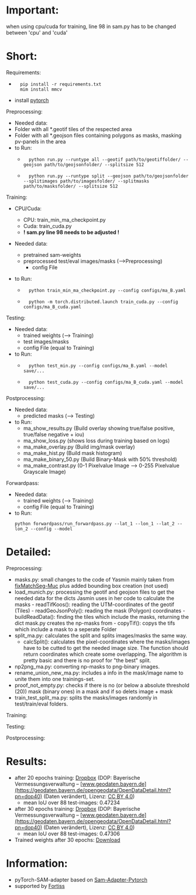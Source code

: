 # Important:
when using cpu/cuda for training, line 98 in sam.py has to be changed between 'cpu' and 'cuda'

# Short:
Requirements:
- ```console
    pip install -r requirements.txt
    mim install mmcv
    ```
- install [pytorch](https://pytorch.org/get-started/locally)

Preprocessing:
- Needed data:
- Folder with all *.geotif tiles of the respected area
- Folder with all *.geojson files containing polygons as masks, masking pv-panels in the area
- to Run:
    - ```console
        python run.py --runtype all --geotif path/to/geotiffolder/ --geojson path/to/geojsonfolder/ --splitsize 512
        ```
    - ```console
        python run.py --runtype split --geojson path/to/geojsonfolder --splitimages path/to/imagesfolder/ --splitmasks path/to/masksfolder/ --splitsize 512
        ```

Training:
- CPU/Cuda:
    - CPU: train_min_ma_checkpoint.py
    - Cuda: train_cuda.py
    - **! sam.py line 98 needs to be adjusted !**

- Needed data:
    - pretrained sam-weights
    - preprocessed test/eval images/masks (-->Preprocessing)
        - config File
- to Run:
    - ```console
        python train_min_ma_checkpoint.py --config configs/ma_B.yaml
        ```
    - ```console
        python -m torch.distributed.launch train_cuda.py --config configs/ma_B_cuda.yaml
        ```

Testing:
- Needed data:
    - trained weights (--> Training)
    - test images/masks
    - config File (equal to Training)
- to Run:
    - ```console
        python test_min.py --config configs/ma_B.yaml --model save/... 
        ```
    - ```console
        python test_cuda.py --config configs/ma_B_cuda.yaml --model save/... 
        ```
Postprocessing:
- Needed data:
    - predicted masks (--> Testing)
- to Run:
    - ma_show_results.py (Build overlay showing true/false positive, true/false negative + iou)
    - ma_show_loss.py (shows loss during training based on logs)
    - ma_make_overlay.py (Build img/mask overlay)
    - ma_make_hist.py (Build mask histogram)
    - ma_make_binary_50.py (Build Binary-Mask with 50% threshold)
    - ma_make_contrast.py (0-1 Pixelvalue Image --> 0-255 Pixelvalue Grayscale Image)

Forwardpass:
- Needed data:
    - trained weights (--> Training)
    - config File (equal to Training)
- to Run:
    ```console
    python forwardpass/run_forwardpass.py --lat_1 --lon_1 --lat_2 --lon_2 --config --model
    ```

# Detailed:
Preprocessing:
- masks.py: small changes to the code of Yasmin mainly taken from [fixMatchSeg-Muc](https://github.com/yasminhossam/fixMatchSeg-Muc/blob/main/solarnet/preprocessing/masks.py) plus added bounding box creation (not used)
- load_munich.py: processing the geotif and geojson files to get the needed data for the dicts Jasmin uses in her code to calculate the masks
        - readTifKoos(): reading the UTM-coordinates of the geotif (Tiles)
        - readGeoJsonPoly(): reading the mask (Polygon) coordinates
        - buildReadData(): finding the tiles which include the masks, returning the dict mask.py creates the np-masks from
        - copyTif(): copys the tifs which include a mask to a seperate Folder
- split_ma.py: calculates the split and splits images/masks the same way.
    - calcSplit(): calculates the pixel-coordinates where the masks/images have to be cutted to get the needed image size. The function should return coordinates which create some overlapping. The algorithm is pretty basic and there is no proof for "the best" split.
- np2png_ma.py: converting np-masks to png-binary images.
- rename_union_new_ma.py: includes a info in the mask/image name to unite them into one trainings-set.
- proof_not_empty.py: checks if there is no (or below a absolute threshold (20)) mask (binary ones) in a mask and if so delets image + mask
- train_test_split_ma.py: splits the masks/images randomly in test/train/eval folders.

Training:

Testing:

Postprocessing:


# Results:
- after 20 epochs training: [Dropbox](https://www.dropbox.com/scl/fo/fkaq4v9izj69md45fa6b6/h?rlkey=c5nn96kb3h8aoy7appsg55xde&dl=0) 
(DOP: Bayerische Vermessungsverwaltung – [www.geodaten.bayern.de](https://geodaten.bayern.de/opengeodata/OpenDataDetail.html?pn=dop40) (Daten verändert), Lizenz: [CC BY 4.0](https://creativecommons.org/licenses/by/4.0/deed.de))
    - mean IoU over 88 test-images: 0.47234
- after 30 epochs training: [Dropbox](https://www.dropbox.com/scl/fo/ffs96v2vlc4ag1qlta19r/h?rlkey=ns63p2ae7fdjt8dfs84aduaez&dl=0)
(DOP: Bayerische Vermessungsverwaltung – [www.geodaten.bayern.de](https://geodaten.bayern.de/opengeodata/OpenDataDetail.html?pn=dop40) (Daten verändert), Lizenz: [CC BY 4.0](https://creativecommons.org/licenses/by/4.0/deed.de)) 
    - mean IoU over 88 test-images: 0.47306
- Trained weights after 30 epochs: [Download](https://www.dropbox.com/scl/fo/38ltgx256k4pehvc4u5wq/h?rlkey=luip8tn2lm2mrgve5uk3zhfff&dl=0)

# Information:
- pyTorch-SAM-adapter based on [Sam-Adapter-Pytorch](https://github.com/tianrun-chen/SAM-Adapter-PyTorch)
- supported by [Fortiss](https://fortiss.org)